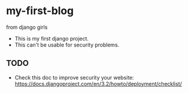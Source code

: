 # my-first-blog
from django girls

- This is my first django project. 
- This can't be usable for security problems. 
## TODO
- Check this doc to improve security your website: https://docs.djangoproject.com/en/3.2/howto/deployment/checklist/
